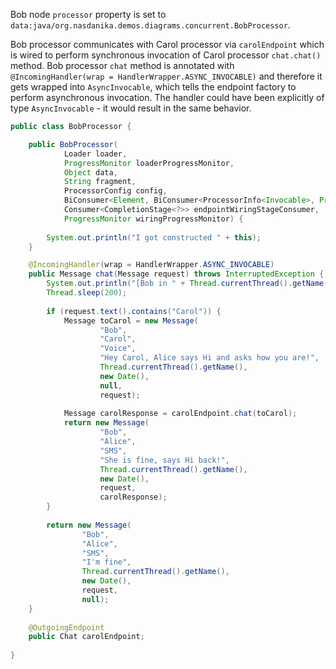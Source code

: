 Bob node ``processor`` property is set to ``data:java/org.nasdanika.demos.diagrams.concurrent.BobProcessor``.

Bob processor communicates with Carol processor via ``carolEndpoint`` which is wired to perform synchronous invocation of Carol processor ``chat.chat()`` method.
Bob processor ``chat`` method is annotated with ``@IncomingHandler(wrap = HandlerWrapper.ASYNC_INVOCABLE)`` and therefore it gets wrapped into ``AsyncInvocable``, 
which tells the endpoint factory to perform asynchronous invocation.
The handler could have been explicitly of type ``AsyncInvocable`` - it would result in the same behavior.

```java
public class BobProcessor {

	public BobProcessor(
			Loader loader,
			ProgressMonitor loaderProgressMonitor,
			Object data,
			String fragment,
			ProcessorConfig config,
			BiConsumer<Element, BiConsumer<ProcessorInfo<Invocable>, ProgressMonitor>> infoProvider,
			Consumer<CompletionStage<?>> endpointWiringStageConsumer,
			ProgressMonitor wiringProgressMonitor) {
		
		System.out.println("I got constructed " + this);
	}

	@IncomingHandler(wrap = HandlerWrapper.ASYNC_INVOCABLE)
	public Message chat(Message request) throws InterruptedException {
		System.out.println("[Bob in " + Thread.currentThread().getName() + "] Got this from Alice: " + request);
		Thread.sleep(200);
		
		if (request.text().contains("Carol")) {
			Message toCarol = new Message(
					"Bob", 
					"Carol", 
					"Voice", 
					"Hey Carol, Alice says Hi and asks how you are!", 
					Thread.currentThread().getName(), 
					new Date(), 
					null, 
					request);
			
			Message carolResponse = carolEndpoint.chat(toCarol);		
			return new Message(
					"Bob", 
					"Alice", 
					"SMS", 
					"She is fine, says Hi back!", 
					Thread.currentThread().getName(), 
					new Date(), 
					request, 
					carolResponse);					
		}
		
		return new Message(
				"Bob", 
				"Alice", 
				"SMS", 
				"I'm fine", 
				Thread.currentThread().getName(), 
				new Date(), 
				request, 
				null);		
	}
	
	@OutgoingEndpoint
	public Chat carolEndpoint;
	
}
```
